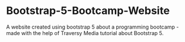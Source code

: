 # Bootstrap-5-Bootcamp-Website
A website created using bootstrap 5 about a programming bootcamp - made with the help of Traversy Media tutorial about Bootstrap 5.
